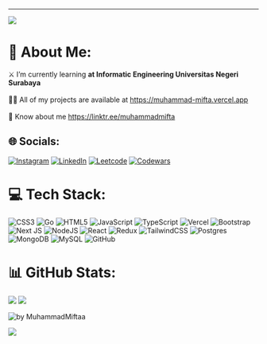 ---
[![](https://visitcount.itsvg.in/api?id=MuhammadMiftaa&icon=6&color=0)](https://visitcount.itsvg.in)

# 🥏 About Me:
⚔️ I’m currently learning <b>at Informatic Engineering Universitas Negeri Surabaya</b><br><br>👨‍💻 All of my projects are available at https://muhammad-mifta.vercel.app<br><br>📄 Know about me https://linktr.ee/muhammadmifta 
 

## 🌐 Socials:
[![Instagram](https://img.shields.io/badge/Instagram-%23E4405F.svg?logo=Instagram&logoColor=white)](https://instagram.com/muhammadmiftaaa_) [![LinkedIn](https://img.shields.io/badge/LinkedIn-%230077B5.svg?logo=linkedin&logoColor=white)](https://linkedin.com/in/muhammad-mifta) [![Leetcode](https://img.shields.io/badge/Leetcode-grey?style=flat&logo=leetcode)](https://leetcode.com/u/muhammadmiftaa) [![Codewars](https://img.shields.io/badge/Codewars-black?style=flat&logo=codewars)](https://www.codewars.com/users/MuhammadMiftaa)

# 💻 Tech Stack:
![CSS3](https://img.shields.io/badge/CSS3-%231572B6.svg?style=flat&logo=css3&logoColor=white) ![Go](https://img.shields.io/badge/GO-%2300ADD8.svg?style=flat&logo=go&logoColor=white) ![HTML5](https://img.shields.io/badge/HTML5-%23E34F26.svg?style=flat&logo=html5&logoColor=white) ![JavaScript](https://img.shields.io/badge/Javascript-%23323330.svg?style=flat&logo=javascript&logoColor=%23F7DF1E) ![TypeScript](https://img.shields.io/badge/Typescript-%23007ACC.svg?style=flat&logo=typescript&logoColor=white) ![Vercel](https://img.shields.io/badge/Vercel-%23000000.svg?style=flat&logo=vercel&logoColor=white) ![Bootstrap](https://img.shields.io/badge/Bootstrap-%238511FA.svg?style=flat&logo=bootstrap&logoColor=white) ![Next JS](https://img.shields.io/badge/Next-black?style=flat&logo=next.js&logoColor=white) ![NodeJS](https://img.shields.io/badge/Node.js-6DA55F?style=flat&logo=node.js&logoColor=white) ![React](https://img.shields.io/badge/React-%2320232a.svg?style=flat&logo=react&logoColor=%2361DAFB) ![Redux](https://img.shields.io/badge/Redux-%23593d88.svg?style=flat&logo=redux&logoColor=white) ![TailwindCSS](https://img.shields.io/badge/TailwindCSS-%2338B2AC.svg?style=flat&logo=tailwind-css&logoColor=white) ![Postgres](https://img.shields.io/badge/Postgres-%23316192.svg?style=flat&logo=postgresql&logoColor=white) ![MongoDB](https://img.shields.io/badge/MongoDB-%234ea94b.svg?style=flat&logo=mongodb&logoColor=white) ![MySQL](https://img.shields.io/badge/MySQL-4479A1.svg?style=flat&logo=mysql&logoColor=white) ![GitHub](https://img.shields.io/badge/Github-%23121011.svg?style=flat&logo=github&logoColor=white)
# 📊 GitHub Stats:
<!-- ![](https://github-readme-stats.vercel.app/api?username=MuhammadMiftaa&theme=blue_navy&hide_border=false&include_all_commits=true&count_private=true)<br/> -->
![](https://github-readme-stats.vercel.app/api/top-langs/?username=MuhammadMiftaa&theme=blue_navy&hide_border=false&include_all_commits=true&count_private=true&layout=compact)
![](https://github-readme-streak-stats.herokuapp.com/?user=MuhammadMiftaa&theme=blue_navy&hide_border=false)<br/>

<img src="https://github-readme-activity-graph.vercel.app/graph?username=MuhammadMiftaa&radius=16&theme=react-dark&title_color=82aaff&color=82aaff&line=82aaff&bg_color=000000&area=true&order=5" height="auto" alt="by MuhammadMiftaa"/> 
<!-- <div align="center">
  <picture>
    <source media="(prefers-color-scheme: dark)" srcset="https://github.com/MuhammadMiftaa/MuhammadMiftaa/blob/main/github-contribution-grid-snake-dark.svg" />
    <source media="(prefers-color-scheme: light), (prefers-color-scheme: no-preference)" srcset="https://github.com/MuhammadMiftaa/MuhammadMiftaa/blob/main/github-contribution-grid-snake.svg" />
    <img src="https://github.com/MuhammadMiftaa/MuhammadMiftaa/blob/main/github-contribution-grid-snake.svg" alt="github-snake" />
  </picture>
</div>
<br>
<div align="left"> -->
  
<!-- ### 🔝 Top Contributed Repo
![](https://github-contributor-stats.vercel.app/api?username=MuhammadMiftaa&limit=5&theme=blue_navy&combine_all_yearly_contributions=true) -->

![](https://quotes-github-readme.vercel.app/api?type=vertical&theme=tokyonight&quote=Ten%20thousand%20hours%20is%20the%20magic%20number%20of%20greatness&author=Malcolm%20Gladwell)

<!-- Proudly created with GPRM ( https://gprm.itsvg.in ) -->
